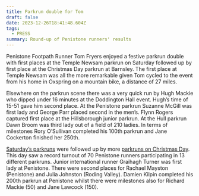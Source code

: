 ```yaml
---
title: Parkrun double for Tom
draft: false
date: 2023-12-26T18:41:48.604Z
tags:
  - PRESS
summary: Round-up of Penistone runners' results
---
```

Penistone Footpath Runner Tom Fryers enjoyed a festive parkrun double with first places at the Temple Newsam parkrun on Saturday followed up by first place at the Christmas Day parkrun at Barnsley.  The first place at Temple Newsam was all the more remarkable given Tom cycled to the event from his home in Oxspring on a mountain bike, a distance of 27 miles.

Elsewhere on the parkrun scene there was a very quick run by Hugh Mackie who dipped under 16 minutes at the Doddington Hall event. Hugh’s time of 15-51 gave him second place.  At the Penistone parkrun Suzanne McGill was first lady and George Parr placed second in the men’s.  Flynn Rogers captured first place at the Hillsborough junior parkrun. At the Hull parkrun Dawn Broom was third lady out of a field of 210 ladies. In terms of milestones Rory O’Sullivan completed his 100th parkrun and Jane Cockerton finished her 250th.

[Saturday’s parkruns](https://results.pfrac.co.uk/parkrun-2023/2023-12-23) were followed up by more [parkruns on Christmas Day](https://results.pfrac.co.uk/parkrun-2023/2023-12-25).  This day saw a record turnout of 70 Penistone runners participating in 13 different parkruns.  Junior international runner Graihagh Turner was first lady at Penistone. There were second places for Rachael Mayston (Penistone) and Julia Johnston (Roding Valley). Damien Kilpin completed his 200th parkrun at Penistone whilst there were milestones also for Richard Mackie (50) and Jane Lawcock (150).
